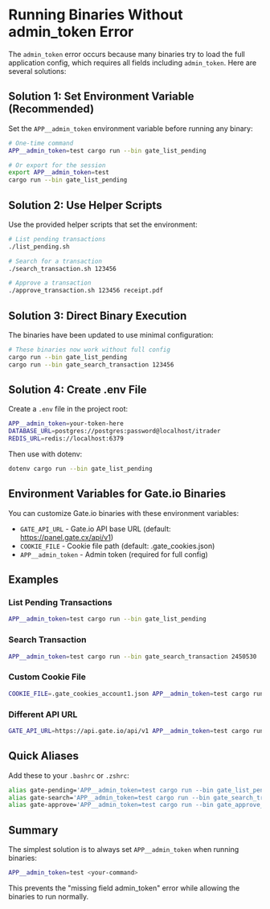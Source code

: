 # Running Binaries Without admin_token Error

The `admin_token` error occurs because many binaries try to load the full application config, which requires all fields including `admin_token`. Here are several solutions:

## Solution 1: Set Environment Variable (Recommended)

Set the `APP__admin_token` environment variable before running any binary:

```bash
# One-time command
APP__admin_token=test cargo run --bin gate_list_pending

# Or export for the session
export APP__admin_token=test
cargo run --bin gate_list_pending
```

## Solution 2: Use Helper Scripts

Use the provided helper scripts that set the environment:

```bash
# List pending transactions
./list_pending.sh

# Search for a transaction
./search_transaction.sh 123456

# Approve a transaction
./approve_transaction.sh 123456 receipt.pdf
```

## Solution 3: Direct Binary Execution

The binaries have been updated to use minimal configuration:

```bash
# These binaries now work without full config
cargo run --bin gate_list_pending
cargo run --bin gate_search_transaction 123456
```

## Solution 4: Create .env File

Create a `.env` file in the project root:

```bash
APP__admin_token=your-token-here
DATABASE_URL=postgres://postgres:password@localhost/itrader
REDIS_URL=redis://localhost:6379
```

Then use with dotenv:
```bash
dotenv cargo run --bin gate_list_pending
```

## Environment Variables for Gate.io Binaries

You can customize Gate.io binaries with these environment variables:

- `GATE_API_URL` - Gate.io API base URL (default: https://panel.gate.cx/api/v1)
- `COOKIE_FILE` - Cookie file path (default: .gate_cookies.json)
- `APP__admin_token` - Admin token (required for full config)

## Examples

### List Pending Transactions
```bash
APP__admin_token=test cargo run --bin gate_list_pending
```

### Search Transaction
```bash
APP__admin_token=test cargo run --bin gate_search_transaction 2450530
```

### Custom Cookie File
```bash
COOKIE_FILE=.gate_cookies_account1.json APP__admin_token=test cargo run --bin gate_list_pending
```

### Different API URL
```bash
GATE_API_URL=https://api.gate.io/api/v1 APP__admin_token=test cargo run --bin gate_list_pending
```

## Quick Aliases

Add these to your `.bashrc` or `.zshrc`:

```bash
alias gate-pending='APP__admin_token=test cargo run --bin gate_list_pending'
alias gate-search='APP__admin_token=test cargo run --bin gate_search_transaction'
alias gate-approve='APP__admin_token=test cargo run --bin gate_approve_transaction'
```

## Summary

The simplest solution is to always set `APP__admin_token` when running binaries:

```bash
APP__admin_token=test <your-command>
```

This prevents the "missing field admin_token" error while allowing the binaries to run normally.